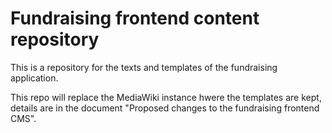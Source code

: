# Fundraising frontend content repository

This is a repository for the texts and templates of the fundraising application.

This repo will replace the MediaWiki instance hwere the templates are kept, 
details are in the document "Proposed changes to the fundraising frontend CMS".


